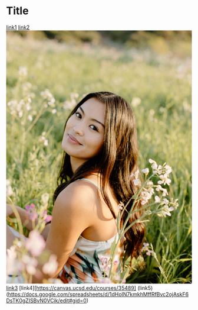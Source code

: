 # Title
[link1](https://www.youtube.com/watch?v=dQw4w9WgXcQ)
[link2](tinyurl.com/week3group6)
![Image](me.jpg)
[link3](https://sites.google.com/eng.ucsd.edu/cse-15l-spring-2022/schedule?authuser=0)
[link4][https://canvas.ucsd.edu/courses/35489]
(link5)(https://docs.google.com/spreadsheets/d/1dHoIN7kmkhMffRfBvc2ojAskF6DsTK0gZISBvN0VCik/edit#gid=0)
